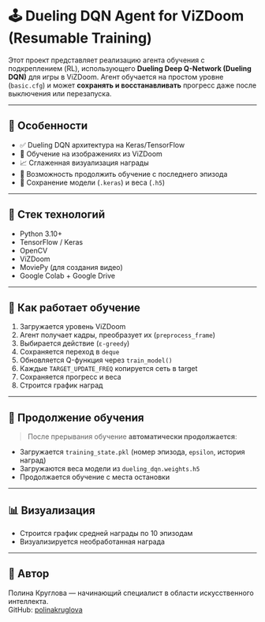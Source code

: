 # 🕹️ Dueling DQN Agent for ViZDoom (Resumable Training)

Этот проект представляет реализацию агента обучения с подкреплением (RL), использующего **Dueling Deep Q-Network (Dueling DQN)** для игры в ViZDoom. Агент обучается на простом уровне (`basic.cfg`) и может **сохранять и восстанавливать** прогресс даже после выключения или перезапуска.

---

## 📌 Особенности

- ✅ Dueling DQN архитектура на Keras/TensorFlow
- 🧠 Обучение на изображениях из ViZDoom
- 📈 Сглаженная визуализация награды
- 🔁 Возможность продолжить обучение с последнего эпизода
- 💾 Сохранение модели (`.keras`) и веса (`.h5`)

---

## 🧩 Стек технологий

- Python 3.10+
- TensorFlow / Keras
- OpenCV
- ViZDoom
- MoviePy (для создания видео)
- Google Colab + Google Drive

---

## 🧮 Как работает обучение

1. Загружается уровень ViZDoom
2. Агент получает кадры, преобразует их (`preprocess_frame`)
3. Выбирается действие (`ε-greedy`)
4. Сохраняется переход в `deque`
5. Обновляется Q-функция через `train_model()`
6. Каждые `TARGET_UPDATE_FREQ` копируется сеть в target
7. Сохраняется прогресс и веса
8. Строится график наград

---

## 🔁 Продолжение обучения

> После прерывания обучение **автоматически продолжается**:

- Загружается `training_state.pkl` (номер эпизода, `epsilon`, история наград)
- Загружаются веса модели из `dueling_dqn.weights.h5`
- Продолжается обучение с места остановки

---

## 📊 Визуализация

- Строится график средней награды по 10 эпизодам
- Визуализируется необработанная награда


---

## 🧠 Автор

Полина Круглова — начинающий специалист в области искусственного интеллекта.  
GitHub: [polinakruglova](https://github.com/polinakruglova)
